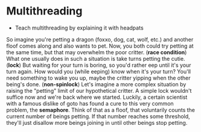 # Multithreading

- Teach multithreading by explaining it with headpats

So imagine you're petting a dragon (foxxo, dog, cat, wolf, etc.) and another floof comes along and also wants to pet.
Now, you both could try petting at the same time, but that may overwhelm the poor critter. (**race condition**)
What one usually does in such a situation is take turns petting the cutie. (**lock**)
But waiting for your turn is boring, so you'd rather eep until it's your turn again. How would you (while eeping) know when it's your turn? You'll need something to wake you up, maybe the critter yipping when the other being's done. (**non-spinlock**)
Let's imagine a more complex situation by raising the "petting" limit of our hypothetical critter. A simple lock wouldn't suffice now and we're back where we started. Luckily, a certain scientist with a famous dislike of goto has found a cure to this very common problem, the **semaphore**. Think of that as a floof, that voluntarily counts the current number of beings petting. If that number reaches some threshold, they'll just disallow more beings joining in until other beings stop petting.

